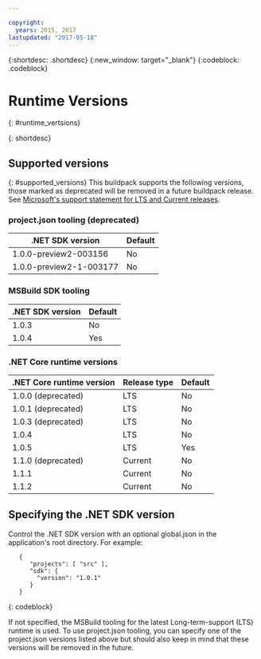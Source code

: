 ```yaml
---

copyright:
  years: 2015, 2017
lastupdated: "2017-05-18"
---
```


{:shortdesc: .shortdesc}
{:new_window: target="_blank"}
{:codeblock: .codeblock}


# Runtime Versions
{: #runtime_vertsions}


{: shortdesc}

## Supported versions
{: #supported_versions}
This buildpack supports the following versions, those marked as deprecated will be removed in a future buildpack release.  See [Microsoft's support statement for LTS and Current releases](https://www.microsoft.com/net/core/support).

### project.json tooling (deprecated)

| .NET SDK version        | Default |
|-------------------------|---------|
| 1.0.0-preview2-003156   |   No    |
| 1.0.0-preview2-1-003177 |   No    |

### MSBuild SDK tooling

| .NET SDK version        | Default |
|-------------------------|---------|
| 1.0.3                   |   No    |
| 1.0.4                   |   Yes   |

### .NET Core runtime versions

| .NET Core runtime version | Release type | Default |
|---------------------------|--------------|---------|
| 1.0.0 (deprecated)        | LTS          |   No    |
| 1.0.1 (deprecated)        | LTS          |   No    |
| 1.0.3 (deprecated)        | LTS          |   No    |
| 1.0.4                     | LTS          |   No    |
| 1.0.5                     | LTS          |   Yes   |
| 1.1.0 (deprecated)        | Current      |   No    |
| 1.1.1                     | Current      |   No    |
| 1.1.2                     | Current      |   No    |

## Specifying the .NET SDK version

Control the .NET SDK version with an optional global.json in the application's root directory. For example:
```
   {
      "projects": [ "src" ],
      "sdk": {
        "version": "1.0.1"
      }
   }
```
{: codeblock}

If not specified, the MSBuild tooling for the latest Long-term-support (LTS) runtime is used.  To use project.json tooling, you can specify one of the project.json versions listed above but should also keep in mind that these versions will be removed in the future.

